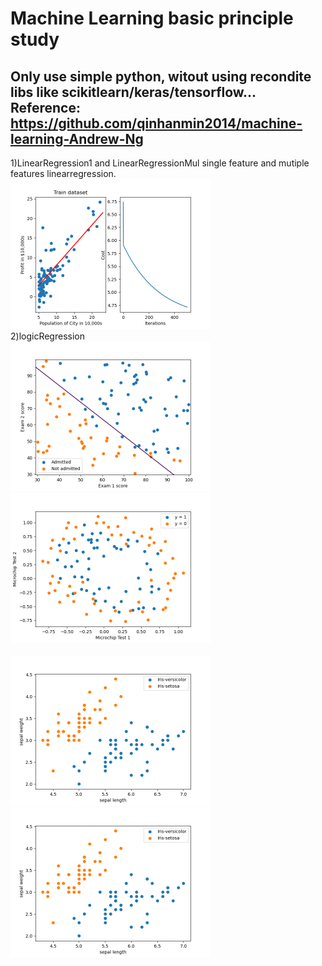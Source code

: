 
# Machine Learning basic principle study 
Only use simple python, witout using recondite libs like scikitlearn/keras/tensorflow...
<br/>
Reference: https://github.com/qinhanmin2014/machine-learning-Andrew-Ng
--------------------------------------------------------------------------

1)LinearRegression1 and LinearRegressionMul
single feature and mutiple features linearregression.
<br/>
<img src="images/linearRegre.png" width="320" height="240">
<br/>
2)logicRegression
<br/>
<img src="images/logisticCLF.png" width="320" height="240">
<img src="images/logisticCLF2.png" width="320" height="240">
<br/>
<br/>
<img src="images/logisticCLF_Iris1.png" width="320" height="240">
<img src="images/logisticCLF_Iris1.png" width="320" height="240">
<br/>
